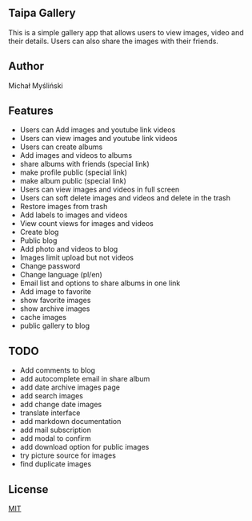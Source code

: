 ## Taipa Gallery

This is a simple gallery app that allows users to view images, video and their details. Users can also share the images with their friends.

## Author
Michał Myśliński

## Features
- Users can Add images and youtube link videos
- Users can view images and youtube link videos
- Users can create albums
- Add images and videos to albums
- share albums with friends (special link)
- make profile public (special link)
- make album public (special link)
- Users can view images and videos in full screen
- Users can soft delete images and videos and delete in the trash
- Restore images from trash
- Add labels to images and videos
- View count views for images and videos
- Create blog
- Public blog
- Add photo and videos to blog
- Images limit upload but not videos
- Change password
- Change language (pl/en)
- Email list and options to share albums in one link
- Add image to favorite
- show favorite images 
- show archive images
- cache images
- public gallery to blog

## TODO
- Add comments to blog
- add autocomplete email in share album
- add date archive images page
- add search images
- add change date images
- translate interface
- add markdown documentation
- add mail subscription
- add modal to confirm
- add download option for public images
- try picture source for images
- find duplicate images


## License
[MIT](https://choosealicense.com/licenses/mit/)
